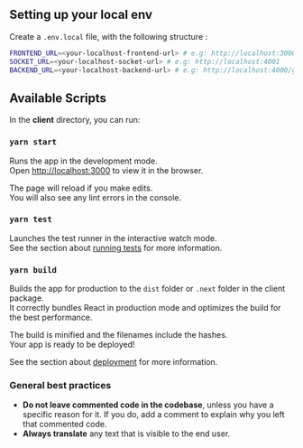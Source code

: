 ## Setting up your local env
Create a `.env.local` file, with the following structure :
```bash
FRONTEND_URL=<your-localhost-frontend-url> # e.g: http://localhost:3000
SOCKET_URL=<your-localhost-socket-url> # e.g: http://localhost:4001
BACKEND_URL=<your-localhost-backend-url> # e.g: http://localhost:4000/graphql
```

## Available Scripts

In the **client** directory, you can run:

### `yarn start`
Runs the app in the development mode.\
Open [http://localhost:3000](http://localhost:3000) to view it in the browser.

The page will reload if you make edits.\
You will also see any lint errors in the console.

### `yarn test`

Launches the test runner in the interactive watch mode.\
See the section about [running tests](https://facebook.github.io/create-react-app/docs/running-tests) for more information.

### `yarn build`

Builds the app for production to the `dist` folder or `.next` folder in the client package.\
It correctly bundles React in production mode and optimizes the build for the best performance.

The build is minified and the filenames include the hashes.\
Your app is ready to be deployed!

See the section about [deployment](https://facebook.github.io/create-react-app/docs/deployment) for more information.

### General best practices
- **Do not leave commented code in the codebase**, unless you have a specific reason for it. If you do, add a comment to explain why you left that commented code.
- **Always translate** any text that is visible to the end user.
